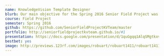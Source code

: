 ```yaml
---
name: KnowledgeVision Template Designer
blurb: Our main objective for the Spring 2016 Senior Field Project was to create a tool for KnowledgeVision that allows their customers and non-technical staff to create customized templates without the necessity of front-end development skills.
course: Field Project
semester: Spring 2016
github: https://github.com/SeniorFieldProjectKVTeam/master
portfolio: http://seniorfieldprojectkvteam.github.io/#1
presentation: https://docs.google.com/presentation/d/1quGgqq1AlqSMgtkxvwH4pcnWwp6-4HdjbLmVXeubaUE/edit?usp=sharing
bestbet: yes
image: http://previews.123rf.com/images/robuart/robuart1411/robuart141100142/33567965-Office-teamwork-workers-business-management-meeting-and-brainstorming-on-square-table-in-top-view-fl-Stock-Vector.jpg
---
```


